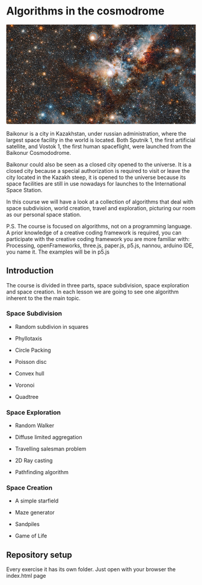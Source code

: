 # Algorithms in the cosmodrome

![img](baikonur-small.jpg)

Baikonur is a city in Kazakhstan, under russian administration, where the largest space facility in the world is located. Both Sputnik 1, the first artificial satellite, and Vostok 1, the first human spaceflight, were launched from the Baikonur Cosmododrome.

Baikonur could also be seen as a closed city opened to the universe. It is a closed city because a special authorization is required to visit or leave the city located in the Kazakh steep, it is opened to the universe because its space facilities are still in use nowadays for launches to the International Space Station.

In this course we will have a look at a collection of algorithms that deal with space subdivision, world creation, travel and exploration, picturing our room as our personal space station.

P.S.
The course is focused on algorithms, not on a programming language. A prior knowledge of a creative coding framework is required, you can participate with the creative coding framework you are more familiar with: Processing, openFrameworks, three.js, paper.js, p5.js, nannou, arduino IDE, you name it.
The examples will be in p5.js


## Introduction
The course is divided in three parts, space subdivision, space exploration and space creation. In each lesson we are going to see one algorithm inherent to the the main topic.

### Space Subdivision

- Random subdivion in squares

- Phyllotaxis

- Circle Packing

- Poisson disc

- Convex hull

- Voronoi

- Quadtree


### Space Exploration

- Random Walker

- Diffuse limited aggregation

- Travelling salesman problem

- 2D Ray casting

- Pathfinding algorithm

### Space Creation

- A simple starfield

- Maze generator

- Sandpiles

- Game of Life



## Repository setup

Every exercise it has its own folder. Just open with your browser the index.html page

